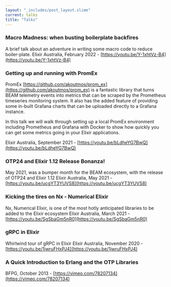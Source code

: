 ```yaml
---
layout: "_includes/post_layout.slime"
current: talks
title: "Talks"
---
```


### Macro Madness: when busting boilerplate backfires
A brief talk about an adventure in writing some macro code to reduce boiler-plate.
Elixir Australia, February 2022 -  [https://youtu.be/Y-1xhtVz-B4](https://youtu.be/Y-1xhtVz-B4)

### Getting up and running with PromEx
PromEx [https://github.com/akoutmos/prom_ex](https://github.com/akoutmos/prom_ex) is a fantastic library that turns BEAM telemetry events into metrics that can be scraped by the Prometheus timeseries monitoring system. It also has the added feature of providing some in-built Grafana charts that can be uploaded directly to a Grafana instance.

In this talk we will walk through setting up a local PromEx environment including Prometheus and Grafana with Docker to show how quickly you can get some metrics going in your Elixir applications.

Elixir Australia, September 2021 - [https://youtu.be/bLdheYG7BwQ](https://youtu.be/bLdheYG7BwQ)

### OTP24 and Elixir 1.12 Release Bonanza!
May 2021, was a bumper month for the BEAM ecosystem, with the release of OTP24 and Elixir 1.12
Elixir Australia, May 2021 - [https://youtu.be/ucgYT3YUVS8](https://youtu.be/ucgYT3YUVS8)

### Kicking the tires on Nx - Numerical Elixir
Nx, Numerical Elixir, is one of the most hotly anticipated libraries to be added to the Elixir ecosystem
Elixir Australia, March 2021 - [https://youtu.be/SgSbaGm5nR0](https://youtu.be/SgSbaGm5nR0)

### gRPC in Elixir
Whirlwind tour of gRPC in Elixir
Elixir Australia, November 2020 - [https://youtu.be/1jwruFHxPJ4](https://youtu.be/1jwruFHxPJ4)

### A Quick Introduction to Erlang and the OTP Libraries 
BFPG, October 2013 - [https://vimeo.com/78207134](https://vimeo.com/78207134)
